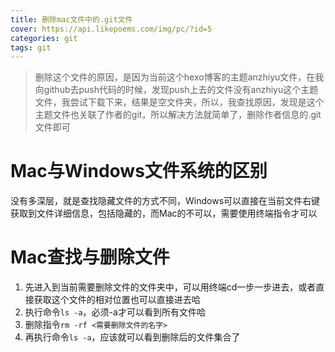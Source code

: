 ```yaml
---
title: 删除mac文件中的.git文件
cover: https://api.likepoems.com/img/pc/?id=5
categories: git
tags: git
---
```


> 删除这个文件的原因，是因为当前这个hexo博客的主题anzhiyu文件，在我向github去push代码的时候，发现push上去的文件没有anzhiyu这个主题文件，我尝试下载下来，结果是空文件夹，所以，我查找原因，发现是这个主题文件也关联了作者的git，所以解决方法就简单了，删除作者信息的.git文件即可

# Mac与Windows文件系统的区别

没有多深层，就是查找隐藏文件的方式不同，Windows可以直接在当前文件右键获取到文件详细信息，包括隐藏的，而Mac的不可以，需要使用终端指令才可以

# Mac查找与删除文件

1. 先进入到当前需要删除文件的文件夹中，可以用终端cd一步一步进去，或者直接获取这个文件的相对位置也可以直接进去哈
2. 执行命令`ls -a`，必须-a才可以看到所有文件哈
3. 删除指令`rm -rf <需要删除文件的名字>`
4. 再执行命令`ls -a`，应该就可以看到删除后的文件集合了


